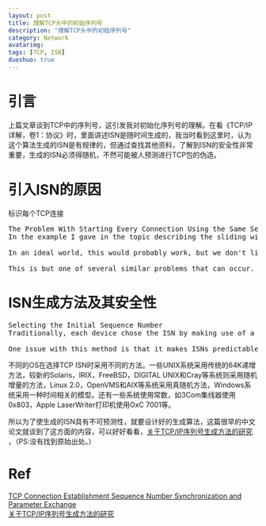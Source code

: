 ```yaml
---
layout: post
title: 理解TCP头中的初始序列号
description: "理解TCP头中的初始序列号"
category: Network
avatarimg:
tags: [TCP, ISN]
duoshuo: true
---
```


# 引言
上篇文章谈到TCP中的序列号，这引发我对初始化序列号的理解。在看《TCP/IP详解，卷1：协议》时，里面讲述ISN是随时间生成的，我当时看到这里时，认为这个算法生成的ISN是有规律的，但通过查找其他资料，了解到ISN的安全性非常重要，生成的ISN必须得随机，不然可能被人预测进行TCP包的伪造。

# 引入ISN的原因
标识每个TCP连接
<pre>
The Problem With Starting Every Connection Using the Same Sequence Number
In the example I gave in the topic describing the sliding windows system, I assumed for “simplicity” (ha ha, was that simple?) that each device would start a connection by giving the first byte of data sent sequence number 1. A valid question is, why wouldn't we always just start off each TCP connection by sending the first byte of data with a sequence number of 1? The sequence numbers are arbitrary, after all, and this is the simplest method.

In an ideal world, this would probably work, but we don't live in an ideal world. J The problem with starting off each connection with a sequence number of 1 is that it introduces the possibility of segments from different connections getting mixed up. Suppose we established a TCP connection and sent a segment containing bytes 1 through 30. However, there was a problem with the internetwork that caused this segment to be delayed, and eventually, the TCP connection itself to be terminated. We then started up a new connection and again used a starting sequence number of 1. As soon as this new connection was started, however, the old segment with bytes labeled 1 to 30 showed up. The other device would erroneously think those bytes were part of the new connection.

This is but one of several similar problems that can occur. To avoid them, each TCP device, at the time a connection is initiated, chooses a 32-bit initial sequence number (ISN) for the connection. Each device has its own ISN, and they will normally not be the same.
</pre>

# ISN生成方法及其安全性
<pre>
Selecting the Initial Sequence Number
Traditionally, each device chose the ISN by making use of a timed counter, like a clock of sorts, that was incremented every 4 microseconds. This counter was initialized when TCP started up and then its value increased by 1 every 4 microseconds until it reached the largest 32-bit value possible (4,294,967,295) at which point it “wrapped around” to 0 and resumed incrementing. Any time a new connection is set up, the ISN was taken from the current value of this timer. Since it takes over 4 hours to count from 0 to 4,294,967,295 at 4 microseconds per increment, this virtually assured that each connection will not conflict with any previous ones.

One issue with this method is that it makes ISNs predictable. A malicious person could write code to analyze ISNs and then predict the ISN of a subsequent TCP connection based on the ISNs used in earlier ones. This represents a security risk, which has been exploited in the past (such as in the case of the famous Mitnick attack). To defeat this, implementations now use a random number in their ISN selection process.
</pre>

> 
不同的OS在选择TCP ISN时采用不同的方法。一些UNIX系统采用传统的64K递增方法，较新的Solaris，IRIX，FreeBSD，DIGITAL UNIX和Cray等系统则采用随机增量的方法，Linux 2.0，OpenVMS和AIX等系统采用真随机方法，Windows系统采用一种时间相关的模型。还有一些系统使用常数，如3Com集线器使用0x803，Apple LaserWriter打印机使用OxC 7001等。

所以为了使生成的ISN具有不可预测性，就要设计好的生成算法，这篇很早的中文论文就谈到了这方面的内容，可以好好看看，[关于TCP/IP序列号生成方法的研究](http://lin-style.iteye.com/blog/156950) ，（PS:没有找到原始出处。）

# Ref
[TCP Connection Establishment Sequence Number Synchronization and Parameter Exchange ](http://www.tcpipguide.com/free/t_TCPConnectionEstablishmentSequenceNumberSynchroniz.htm)  
[关于TCP/IP序列号生成方法的研究](http://lin-style.iteye.com/blog/156950)  
